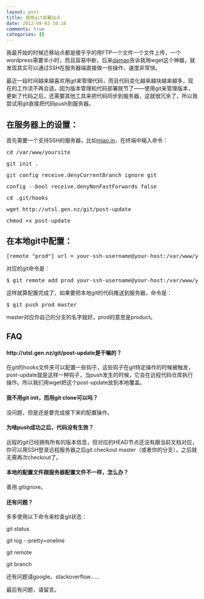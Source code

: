 ```yaml
---
layout: post
title: 使用git部署站点
date: 2012-08-03 10:18
comments: true
categories: []
---
```

我最开始的时候迁移站点都是傻乎乎的用FTP一个文件一个文件上传，一个wordpress需要半小时，而且容易中断，后来<a href="http://ooxx.me/">damao</a>告诉我用wget这个神器，就发现其实可以通过SSH在服务器端直接做一些操作，速度非常快。

最近一段时间越来越喜欢用git来管理代码，而且代码变化越来越块越来越多，现在的工作流不再合适。因为版本管理和代码部署脱节了——使用git来管理版本，更新了代码之后，还需要其他工具来把代码同步到服务器，这就很冗余了，所以我尝试用git直接把代码push到服务器。<!--more-->
<h2>在服务器上的设置：</h2>
首先需要一个支持SSH的服务器，比如<a href="http://miao.in/">miao.in</a>，在终端中输入命令：
<pre>cd /var/www/yoursite</pre>
<pre>git init .</pre>
<pre>git config receive.denyCurrentBranch ignore git</pre>
<pre>config --bool receive.denyNonFastForwards false</pre>
<pre>cd .git/hooks</pre>
<pre>wget http://utsl.gen.nz/git/post-update</pre>
<pre>chmod +x post-update</pre>
<h2>在本地git中配置：</h2>
<pre>[remote "prod"] url = your-ssh-username@your-host:/var/www/yoursite/.git</pre>
对应的git命令是：
<pre>$ git remote add prod your-ssh-username@your-host:/var/www/yoursite/.git</pre>
这样就算配置完成了，如果要把本地git的代码推送到服务器，命令是：
<pre>$ git push prod master</pre>
master对应你自己的分支的名字就好，prod的意思是product。
<h2>FAQ</h2>
<h4>http://utsl.gen.nz/git/post-update是干嘛的？</h4>
在git的hooks文件夹可以配置一些钩子，这些钩子在git特定操作的时候被触发，post-update就是这样一种钩子，当push发生的时候，它会在远程代码仓库执行操作。所以我们用wget把这个post-update放到本地覆盖。
<h4>我不用git init，而用git clone可以吗？</h4>
没问题，但是还是要完成接下来的配置操作。
<h4>为啥push成功之后，代码没有生效？</h4>
远程的git已经拥有所有的版本信息，但对应的HEAD节点还没有跟当前文档对应，你可以用SSH登录远程服务器之后git checkout master（或者你的分支），之后就无需再次checkout了。
<h4>本地的配置文件跟服务器配置文件不一样，怎么办？</h4>
善用.gitignore。
<h4>还有问题？</h4>
多多使用以下命令来检查git状态：

git status

git log --pretty=oneline

git remote

git branch

还有问题请google、stackoverflow……

最后有问题，请留言。

&nbsp;
